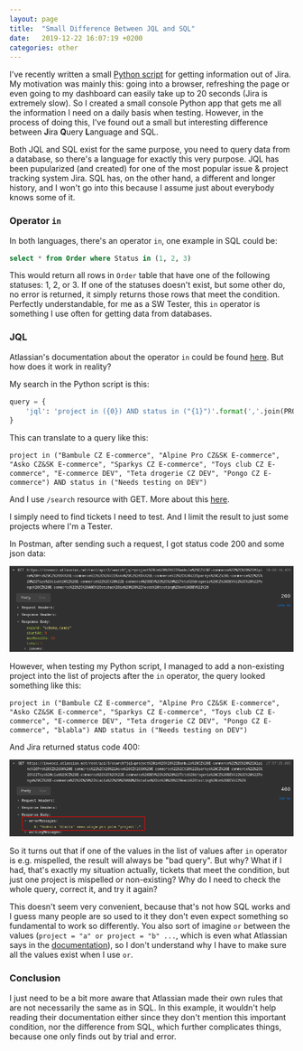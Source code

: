 ```yaml
---
layout: page
title:  "Small Difference Between JQL and SQL"
date:   2019-12-22 16:07:19 +0200
categories: other
---
```


I've recently written a small [Python script](https://github.com/pavelsaman/jira-tasks) for getting information out of Jira. My motivation was mainly this: going into a browser, refreshing the page or even going to my dashboard can easily take up to 20 seconds (Jira is extremely slow). So I created a small console Python app that gets me all the information I need on a daily basis when testing. However, in the process of doing this, I've found out a small but interesting difference between **J**ira **Q**uery **L**anguage and SQL.

Both JQL and SQL exist for the same purpose, you need to query data from a database, so there's a language for exactly this very purpose. JQL has been pupularized (and created) for one of the most popular issue & project tracking system Jira. SQL has, on the other hand, a different and longer history, and I won't go into this because I assume just about everybody knows some of it.

### Operator `in`

In both languages, there's an operator `in`, one example in SQL could be:

```sql
select * from Order where Status in (1, 2, 3)
```

This would return all rows in `Order` table that have one of the following statuses: 1, 2, or 3. If one of the statuses doesn't exist, but some other do, no error is returned, it simply returns those rows that meet the condition. Perfectly understandable, for me as a SW Tester, this `in` operator is something I use often for getting data from databases.

### JQL

Atlassian's documentation about the operator `in` could be found [here](https://confluence.atlassian.com/jirasoftwarecloud/advanced-searching-operators-reference-764478341.html). But how does it work in reality?

My search in the Python script is this:

```python
query = {
    'jql': 'project in ({0}) AND status in ("{1}")'.format(','.join(PROJECTS), env)
}
```

This can translate to a query like this:

```
project in ("Bambule CZ E-commerce", "Alpine Pro CZ&SK E-commerce", "Asko CZ&SK E-commerce", "Sparkys CZ E-commerce", "Toys club CZ E-commerce", "E-commerce DEV", "Teta drogerie CZ DEV", "Pongo CZ E-commerce") AND status in ("Needs testing on DEV")
```

And I use `/search` resource with GET. More about this [here](https://developer.atlassian.com/cloud/jira/platform/rest/v3/?utm_source=%2Fcloud%2Fjira%2Fplatform%2Frest%2F&utm_medium=302#api-rest-api-3-search-get).

I simply need to find tickets I need to test. And I limit the result to just some projects where I'm a Tester.

In Postman, after sending such a request, I got status code 200 and some json data:

![image](/images/jira_req.png)

However, when testing my Python script, I managed to add a non-existing project into the list of projects after the `in` operator, the query looked something like this:

```
project in ("Bambule CZ E-commerce", "Alpine Pro CZ&SK E-commerce", "Asko CZ&SK E-commerce", "Sparkys CZ E-commerce", "Toys club CZ E-commerce", "E-commerce DEV", "Teta drogerie CZ DEV", "Pongo CZ E-commerce", "blabla") AND status in ("Needs testing on DEV")
```

And Jira returned status code 400:

![image](/images/jira_req_nok.png)

So it turns out that if one of the values in the list of values after `in` operator is e.g. mispelled, the result will always be "bad query". But why? What if I had, that's exactly my situation actually, tickets that meet the condition, but just one project is mispelled or non-existing? Why do I need to check the whole query, correct it, and try it again?

This doesn't seem very convenient, because that's not how SQL works and I guess many people are so used to it they don't even expect something so fundamental to work so differently. You also sort of imagine `or` between the values (`project = "a" or project = "b" ...`, which is even what Atlassian says in the [documentation](https://confluence.atlassian.com/jirasoftwarecloud/advanced-searching-operators-reference-764478341.html)), so I don't understand why I have to make sure all the values exist when I use `or`.

### Conclusion

I just need to be a bit more aware that Atlassian made their own rules that are not necessarily the same as in SQL. In this example, it wouldn't help reading their documentation either since they don't mention this important condition, nor the difference from SQL, which further complicates things, because one only finds out by trial and error.

